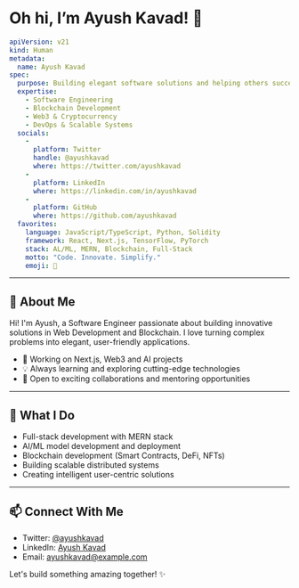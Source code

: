 # Oh hi, I’m Ayush Kavad! 👋

```yaml
apiVersion: v21
kind: Human
metadata:
  name: Ayush Kavad
spec:
  purpose: Building elegant software solutions and helping others succeed
  expertise:
    - Software Engineering
    - Blockchain Development
    - Web3 & Cryptocurrency
    - DevOps & Scalable Systems
  socials:
    -
      platform: Twitter
      handle: @ayushkavad
      where: https://twitter.com/ayushkavad
    -
      platform: LinkedIn
      where: https://linkedin.com/in/ayushkavad
    -
      platform: GitHub
      where: https://github.com/ayushkavad
  favorites:
    language: JavaScript/TypeScript, Python, Solidity
    framework: React, Next.js, TensorFlow, PyTorch
    stack: AL/ML, MERN, Blockchain, Full-Stack
    motto: "Code. Innovate. Simplify."
    emoji: 🚀
```

---

## 🌟 About Me

Hi! I'm Ayush, a Software Engineer passionate about building innovative solutions in Web Development and Blockchain. I love turning complex problems into elegant, user-friendly applications.

- 🚀 Working on Next.js, Web3 and AI projects
- 💡 Always learning and exploring cutting-edge technologies
- 🤝 Open to exciting collaborations and mentoring opportunities

---

## 💼 What I Do

- Full-stack development with MERN stack
- AI/ML model development and deployment
- Blockchain development (Smart Contracts, DeFi, NFTs)
- Building scalable distributed systems
- Creating intelligent user-centric solutions

---

## 📫 Connect With Me

- Twitter: [@ayushkavad](https://twitter.com/ayushkavad)
- LinkedIn: [Ayush Kavad](https://linkedin.com/in/ayushkavad)
- Email: ayushkavad@example.com

Let's build something amazing together! ✨
